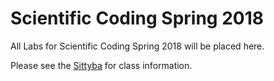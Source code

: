 # Scientific Coding Spring 2018
All Labs for Scientific Coding Spring 2018 will be placed here.

Please see the [Sittyba](Sittyba.pdf) for class information.

